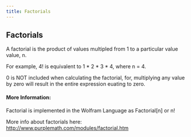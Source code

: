 ```yaml
---
title: Factorials
---
```

## Factorials

A factorial is the product of values multipled from 1 to a particular value value, n.

For example, 4! is equivalent to 1 * 2 * 3 * 4, where n = 4.

0 is NOT included when calculating the factorial, for, multiplying any value by zero will result in the entire expression euating to zero.

#### More Information:
<!-- Please add any articles you think might be helpful to read before writing the article -->
Factorial is implemented in the Wolfram Language as Factorial[n] or n!

More info about factorials here: http://www.purplemath.com/modules/factorial.htm
